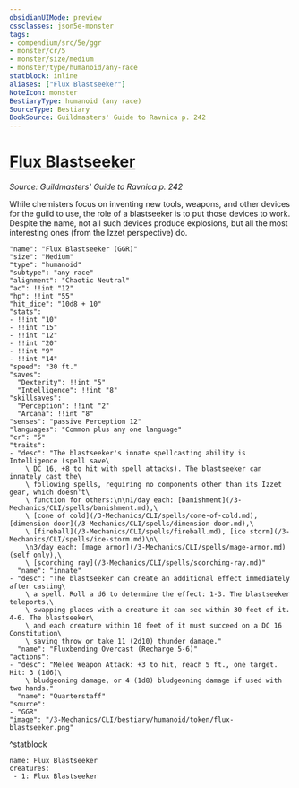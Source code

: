 ```yaml
---
obsidianUIMode: preview
cssclasses: json5e-monster
tags:
- compendium/src/5e/ggr
- monster/cr/5
- monster/size/medium
- monster/type/humanoid/any-race
statblock: inline
aliases: ["Flux Blastseeker"]
NoteIcon: monster
BestiaryType: humanoid (any race)
SourceType: Bestiary
BookSource: Guildmasters' Guide to Ravnica p. 242
---
```

# [Flux Blastseeker](3-Mechanics\CLI\bestiary\humanoid/flux-blastseeker-ggr.md)
*Source: Guildmasters' Guide to Ravnica p. 242*  

While chemisters focus on inventing new tools, weapons, and other devices for the guild to use, the role of a blastseeker is to put those devices to work. Despite the name, not all such devices produce explosions, but all the most interesting ones (from the Izzet perspective) do.

```statblock
"name": "Flux Blastseeker (GGR)"
"size": "Medium"
"type": "humanoid"
"subtype": "any race"
"alignment": "Chaotic Neutral"
"ac": !!int "12"
"hp": !!int "55"
"hit_dice": "10d8 + 10"
"stats":
- !!int "10"
- !!int "15"
- !!int "12"
- !!int "20"
- !!int "9"
- !!int "14"
"speed": "30 ft."
"saves":
  "Dexterity": !!int "5"
  "Intelligence": !!int "8"
"skillsaves":
  "Perception": !!int "2"
  "Arcana": !!int "8"
"senses": "passive Perception 12"
"languages": "Common plus any one language"
"cr": "5"
"traits":
- "desc": "The blastseeker's innate spellcasting ability is Intelligence (spell save\
    \ DC 16, +8 to hit with spell attacks). The blastseeker can innately cast the\
    \ following spells, requiring no components other than its Izzet gear, which doesn't\
    \ function for others:\n\n1/day each: [banishment](/3-Mechanics/CLI/spells/banishment.md),\
    \ [cone of cold](/3-Mechanics/CLI/spells/cone-of-cold.md), [dimension door](/3-Mechanics/CLI/spells/dimension-door.md),\
    \ [fireball](/3-Mechanics/CLI/spells/fireball.md), [ice storm](/3-Mechanics/CLI/spells/ice-storm.md)\n\
    \n3/day each: [mage armor](/3-Mechanics/CLI/spells/mage-armor.md) (self only),\
    \ [scorching ray](/3-Mechanics/CLI/spells/scorching-ray.md)"
  "name": "innate"
- "desc": "The blastseeker can create an additional effect immediately after casting\
    \ a spell. Roll a d6 to determine the effect: 1-3. The blastseeker teleports,\
    \ swapping places with a creature it can see within 30 feet of it. 4-6. The blastseeker\
    \ and each creature within 10 feet of it must succeed on a DC 16 Constitution\
    \ saving throw or take 11 (2d10) thunder damage."
  "name": "Fluxbending Overcast (Recharge 5-6)"
"actions":
- "desc": "Melee Weapon Attack: +3 to hit, reach 5 ft., one target. Hit: 3 (1d6)\
    \ bludgeoning damage, or 4 (1d8) bludgeoning damage if used with two hands."
  "name": "Quarterstaff"
"source":
- "GGR"
"image": "/3-Mechanics/CLI/bestiary/humanoid/token/flux-blastseeker.png"
```
^statblock

```encounter-table
name: Flux Blastseeker
creatures:
 - 1: Flux Blastseeker
```